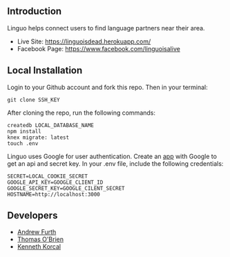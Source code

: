 ## Introduction
Linguo helps connect users to find language partners near their area.
* Live Site: https://linguoisdead.herokuapp.com/
* Facebook Page: https://www.facebook.com/linguoisalive

## Local Installation
Login to your Github account and fork this repo. Then in your terminal:
```
git clone SSH_KEY
```

After cloning the repo, run the following commands:
```
createdb LOCAL_DATABASE_NAME
npm install
knex migrate: latest
touch .env
```

Linguo uses Google for user authentication. Create an [app](https://console.developers.google.com/) with Google to get an api and secret key. In your .env file, include the following credentials:
```
SECRET=LOCAL_COOKIE_SECRET
GOOGLE_API_KEY=GOOGLE_CLIENT_ID
GOOGLE_SECRET_KEY=GOOGLE_CILENT_SECRET
HOSTNAME=http://localhost:3000
```

## Developers
* [Andrew Furth](https://github.com/afurth89)
* [Thomas O'Brien](https://github.com/thomasobrien99)
* [Kenneth Korcal](https://github.com/kakorcal)